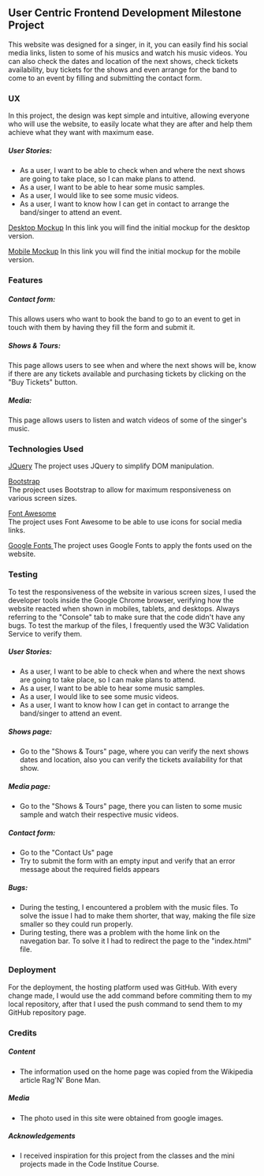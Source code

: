 ## User Centric Frontend Development Milestone Project  

This website was designed for a singer, in it, you can easily find his social media links, listen to some of his musics and watch his music videos. You can also check the dates and location of the next shows, check tickets availability, buy tickets for the shows and even arrange for the band to come to an event by filling and submitting the contact form.


### UX

In this project, the design was kept simple and intuitive, allowing everyone who will use the website, to easily locate what they are after and help them achieve what they want with maximum ease.

##### User Stories:

* As a user, I want to be able to check when and where the next shows are going to take place, so I can make plans to attend.
* As a user, I want to be able to hear some music samples.
* As a user, I would like to see some music videos.
* As a user,  I want to know how I can get in contact to arrange the band/singer to attend an event.

[Desktop Mockup](mockups/desktop_mockup.pdf) In this link you will find the initial mockup for the desktop version.

[Mobile Mockup](mockups/mobile_mockup.pdf) In this link you will find the initial mockup for the mobile version.


### Features

##### Contact form:
This allows users who want to book the band to go to an event to get in touch with them by having they fill the form and submit it.

##### Shows & Tours:
This page allows users to see when and where the next shows will be, know if there are any tickets available and purchasing tickets by clicking on the "Buy Tickets" button.

##### Media:
This page allows users to listen and watch videos of some of the singer's music.


### Technologies Used

[JQuery](https://jquery.com "JQuery Homepage")
The project uses JQuery to simplify DOM manipulation.    


[Bootstrap](https://getbootstrap.com/ "Bootstrap Homepage")  
The project uses Bootstrap to allow for maximum responsiveness on various screen sizes.   


[Font Awesome](https://fontawesome.com "Font Awesome Homepage")   
The project uses Font Awesome to be able to use icons for social media links.


[Google Fonts ](https://fonts.google.com "Google Fonts Homepage")
The project uses Google Fonts to apply the fonts used on the website.



### Testing

To test the responsiveness of the website in various screen sizes, I used the developer tools inside the Google Chrome browser, verifying how the website reacted when shown in mobiles, tablets, and desktops. Always referring to the "Console" tab to make sure that the code didn't have any bugs.
To test the markup of the files, I frequently used the W3C Validation Service to verify them.

##### User Stories:

* As a user, I want to be able to check when and where the next shows are going to take place, so I can make plans to attend.
* As a user, I want to be able to hear some music samples.
* As a user, I would like to see some music videos.
* As a user,  I want to know how I can get in contact to arrange the band/singer to attend an event.

##### Shows page:

* Go to the "Shows & Tours" page, where you can verify the next shows dates and location, also you can verify the tickets availability for that show.

##### Media page:
* Go to the "Shows & Tours" page, there you can listen to some music sample and watch their respective music videos.

##### Contact form:
* Go to the "Contact Us" page
* Try to submit the form with an empty input and verify that an error message about the required fields appears

##### Bugs:
* During the testing, I encountered a problem with the music files. To solve the issue I had to make them shorter, that way, making the file size smaller so they could run properly. 
* During testing, there was a problem with the home link on the navegation bar. To solve it I had to redirect the page to the "index.html" file.

### Deployment

For the deployment, the hosting platform used was GitHub. With every change made, I would use the add command before commiting them to my local repository, after that I used the push command to send them to my GitHub repository page.





### Credits

##### Content
* The information used on the home page was copied from the Wikipedia article Rag'N' Bone Man.

##### Media
* The photo used in this site were obtained from google images.

##### Acknowledgements
* I received inspiration for this project from the classes and the mini projects made in the Code Institue Course.

